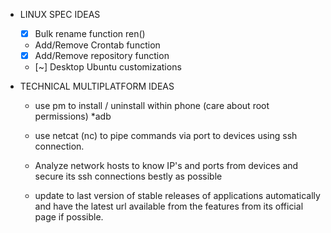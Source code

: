 - LINUX SPEC IDEAS
	- [x] Bulk rename function ren()
	- Add/Remove Crontab function
	- [x] Add/Remove repository function
	- [~] Desktop Ubuntu customizations

- TECHNICAL MULTIPLATFORM IDEAS
	- use pm to install / uninstall within phone (care about root permissions) *adb

	- use netcat (nc) to pipe commands via port to devices using ssh connection.

	- Analyze network hosts to know IP's and ports from devices and secure its ssh connections bestly as possible

	- update to last version of stable releases of applications automatically and have the latest url available from the features from its official page if possible.




